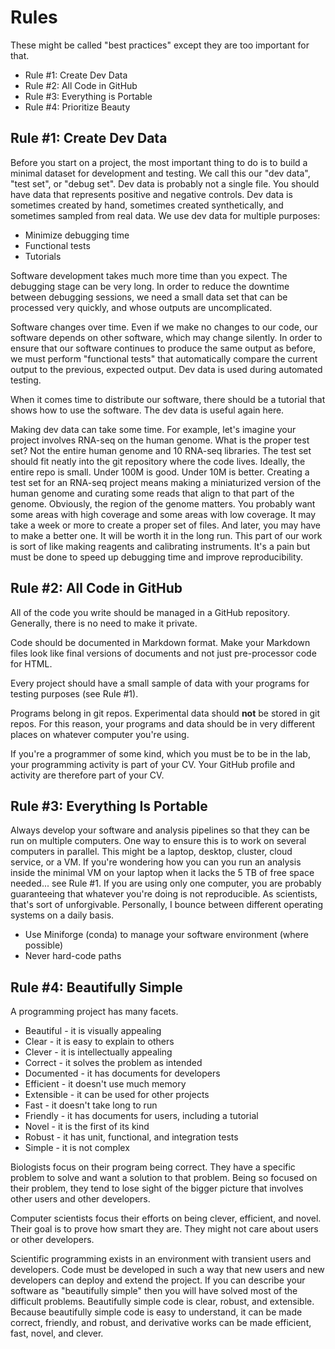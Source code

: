 Rules
=====

These might be called "best practices" except they are too important for that.

+ Rule #1: Create Dev Data
+ Rule #2: All Code in GitHub
+ Rule #3: Everything is Portable
+ Rule #4: Prioritize Beauty


Rule #1: Create Dev Data
------------------------

Before you start on a project, the most important thing to do is to build a
minimal dataset for development and testing. We call this our "dev data", "test
set", or "debug set". Dev data is probably not a single file. You should have
data that represents positive and negative controls. Dev data is sometimes
created by hand, sometimes created synthetically, and sometimes sampled from
real data. We use dev data for multiple purposes:

+ Minimize debugging time
+ Functional tests
+ Tutorials

Software development takes much more time than you expect. The debugging stage
can be very long. In order to reduce the downtime between debugging sessions,
we need a small data set that can be processed very quickly, and whose outputs
are uncomplicated.

Software changes over time. Even if we make no changes to our code, our
software depends on other software, which may change silently. In order to
ensure that our software continues to produce the same output as before, we
must perform "functional tests" that automatically compare the current output
to the previous, expected output. Dev data is used during automated testing.

When it comes time to distribute our software, there should be a tutorial that
shows how to use the software. The dev data is useful again here.

Making dev data can take some time. For example, let's imagine your project
involves RNA-seq on the human genome. What is the proper test set? Not the
entire human genome and 10 RNA-seq libraries. The test set should fit neatly
into the git repository where the code lives. Ideally, the entire repo is
small. Under 100M is good. Under 10M is better. Creating a test set for an
RNA-seq project means making a miniaturized version of the human genome and
curating some reads that align to that part of the genome. Obviously, the
region of the genome matters. You probably want some areas with high coverage
and some areas with low coverage. It may take a week or more to create a proper
set of files. And later, you may have to make a better one. It will be worth it
in the long run. This part of our work is sort of like making reagents and
calibrating instruments. It's a pain but must be done to speed up debugging
time and improve reproducibility.


Rule #2: All Code in GitHub
---------------------------

All of the code you write should be managed in a GitHub repository. Generally,
there is no need to make it private.

Code should be documented in Markdown format. Make your Markdown files look
like final versions of documents and not just pre-processor code for HTML.

Every project should have a small sample of data with your programs for testing
purposes (see Rule #1).

Programs belong in git repos. Experimental data should **not** be stored in git
repos. For this reason, your programs and data should be in very different
places on whatever computer you're using.

If you're a programmer of some kind, which you must be to be in the lab, your
programming activity is part of your CV. Your GitHub profile and activity are
therefore part of your CV.


Rule #3: Everything Is Portable
-------------------------------

Always develop your software and analysis pipelines so that they can be run on
multiple computers. One way to ensure this is to work on several computers in
parallel. This might be a laptop, desktop, cluster, cloud service, or a VM. If
you're wondering how you can you run an analysis inside the minimal VM on your
laptop when it lacks the 5 TB of free space needed... see Rule #1. If you are
using only one computer, you are probably guaranteeing that whatever you're
doing is not reproducible. As scientists, that's sort of unforgivable.
Personally, I bounce between different operating systems on a daily basis.

- Use Miniforge (conda) to manage your software environment (where possible)
- Never hard-code paths


Rule #4: Beautifully Simple
---------------------------

A programming project has many facets.

+ Beautiful - it is visually appealing
+ Clear - it is easy to explain to others
+ Clever - it is intellectually appealing
+ Correct - it solves the problem as intended
+ Documented - it has documents for developers
+ Efficient - it doesn't use much memory
+ Extensible - it can be used for other projects
+ Fast - it doesn't take long to run
+ Friendly - it has documents for users, including a tutorial
+ Novel - it is the first of its kind
+ Robust - it has unit, functional, and integration tests
+ Simple - it is not complex

Biologists focus on their program being correct. They have a specific problem
to solve and want a solution to that problem. Being so focused on their
problem, they tend to lose sight of the bigger picture that involves other
users and other developers.

Computer scientists focus their efforts on being clever, efficient, and novel.
Their goal is to prove how smart they are. They might not care about users or
other developers.

Scientific programming exists in an environment with transient users and
developers. Code must be developed in such a way that new users and new
developers can deploy and extend the project. If you can describe your software
as "beautifully simple" then you will have solved most of the difficult
problems. Beautifully simple code is clear, robust, and extensible. Because
beautifully simple code is easy to understand, it can be made correct,
friendly, and robust, and derivative works can be made efficient, fast, novel,
and clever.
